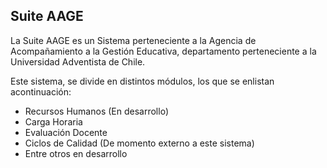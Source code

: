 Suite AAGE
----------
La Suite AAGE es un Sistema perteneciente a la Agencia de Acompañamiento a la Gestión Educativa,
departamento perteneciente a la Universidad Adventista de Chile.

Este sistema, se divide en distintos módulos, los que se enlistan acontinuación:
- Recursos Humanos (En desarrollo)
- Carga Horaria
- Evaluación Docente
- Ciclos de Calidad (De momento externo a este sistema)
- Entre otros en desarrollo

